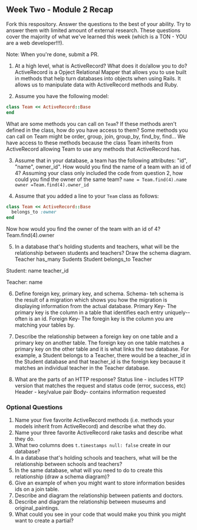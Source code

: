 ## Week Two - Module 2 Recap

Fork this respository. Answer the questions to the best of your ability. Try to answer them with limited amount of external research. These questions cover the majority of what we've learned this week (which is a TON - YOU are a web developer!!!). 

Note: When you're done, submit a PR.

1. At a high level, what is ActiveRecord? What does it do/allow you to do?
  ActiveRecord is a Opject Relational Mapper that allows you to use built in methods that help turn databases into objects when using Rails. It allows us to manipulate data with ActiveRecord methods and Ruby. 
  
2. Assume you have the following model:

```ruby
class Team << ActiveRecord::Base
end
```

What are some methods you can call on `Team`? If these methods aren't defined in the class, how do you have access to them?
  Some methods you can call on Team might be order, group, join, group_by, find_by, find... We have access to these methods because the class Team inherits from ActiveRecord allowing Team to use any methods that ActiveRecord has. 

3. Assume that in your database, a team has the following attributes: "id", "name", owner_id". How would you find the name of a team with an id of 4? Assuming your class only included the code from question 2, how could you find the owner of the same team?
  ```name = Team.find(4).name```
  ```owner =Team.find(4).owner_id```

4. Assume that you added a line to your `Team` class as follows:

```ruby
class Team << ActiveRecord::Base
  belongs_to :owner
end
```

Now how would you find the owner of the team with an id of 4?
  Team.find(4).owner
    

5. In a database that's holding students and teachers, what will be the relationship between students and teachers? Draw the schema diagram.
  Teacher has_many Sudents
  Student belongs_to Teacher
  
  Student:
  name
  teacher_id
  
  Teacher:
  name
  
  
6. Define foreign key, primary key, and schema.
  Schema- teh schema is the result of a migration which shows you how the migration is displaying information from the actual database. 
  Primary Key- The primary key is the column in a table that identifies each entry uniquely-- often is an id. 
  Foreign Key- The foregin key is the column you are matching your tables by. 
  
7. Describe the relationship between a foreign key on one table and a primary key on another table.
    The foreign key on one table matches a primary key on the other table and it is what links the two database. For example, a Student belongs to a Teacher, there would be a teacher_id in the Student database and that teacher_id is the foreign key because it matches an individual teacher in the Teacher database.
  

8. What are the parts of an HTTP response?
  Status line - includes HTTP version that matches the request and status code (error, success, etc)
  Header - key/value pair
  Body- contains information requested
  

### Optional Questions

1. Name your five favorite ActiveRecord methods (i.e. methods your models inherit from ActiveRecord) and describe what they do.
2. Name your three favorite ActiveRecord rake tasks and describe what they do.
3. What two columns does `t.timestamps null: false` create in our database?
4. In a database that's holding schools and teachers, what will be the relationship between schools and teachers?
5. In the same database, what will you need to do to create this relationship (draw a schema diagram)?
6. Give an example of when you might want to store information besides ids on a join table.
7. Describe and diagram the relationship between patients and doctors.
8. Describe and diagram the relationship between museums and original_paintings.
9. What could you see in your code that would make you think you might want to create a partial?

